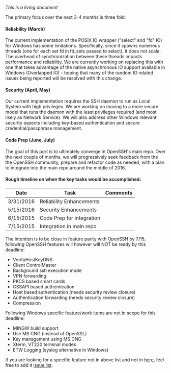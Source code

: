 _This is a living document_

The primary focus over the next 3-4 months is three fold:
#### Reliability (March)
The current implementation of the POSIX IO wrapper ("select" and "fd" IO) for Windows has some limitations. Specifically, since it spawns numerous threads (one for each set fd in fd_sets passed to select), it does not scale. The overhead of synchronization between these threads impacts performance and reliability. We are currently working on replacing this with one that takes advantage of the native asynchronous IO support available in Windows (Overlapped IO) - hoping that many of the random IO related issues being reported will be resolved with this change. 
#### Security (April, May)
Our current implementation requires the SSH daemon to run as Local System with high privileges. We are working on moving to a more secure model that runs the daemon with the least privileges required (and most likely as Network Service). We will also address other Windows relevant security aspects including key-based authentication and secure credential/passphrase management.
#### Code Prep (June, July)
The goal of this port is to ultimately converge in OpenSSH's main repo. Over the next couple of months, we will progressively seek feedback from the the OpenSSH community, prepare and refactor code as needed, with a plan to integrate into the main repo around the middle of 2016.


#### Rough timeline on when the key tasks would be accomplished:

| Date          | Task                   | Comments  |
| ---           |---                     | ---       |
| 3/31/2016     | Reliability Enhancements |           |
| 5/15/2016     | Security Enhancements     |        |
| 6/15/2015     | Code Prep for integration |        |
| 7/15/2015     | Integration in main repo  |        |



The intention is to be close in feature parity with OpenSSH by 7/15, following OpenSSH features will however will NOT be ready by this deadline:
- VerifyHostKeyDNS
- Client ControlMaster
- Background ssh execution mode
- VPN forwarding
- PKCS based smart cards
- GSSAPI based authentication
- Host based authentication (needs security review closure)
- Authentication forwarding (needs security review closure)
- Compression

Following Windows specific feature/work items are not in scope for this deadline:
- MINGW build support
- Use MS CNG (instead of OpenSSL)
- Key management using MS CNG
- Xterm, VT220 terminal modes
- ETW Logging (syslog alternative in Windows)

If you are looking for a specific feature not in above list and not in [here](https://github.com/PowerShell/Win32-OpenSSH/labels/feature%20request), feel free to add it [issue list](https://github.com/PowerShell/Win32-OpenSSH/issues).

